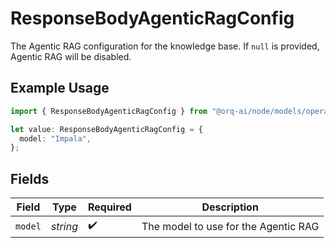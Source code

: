 # ResponseBodyAgenticRagConfig

The Agentic RAG configuration for the knowledge base. If `null` is provided, Agentic RAG will be disabled.

## Example Usage

```typescript
import { ResponseBodyAgenticRagConfig } from "@orq-ai/node/models/operations";

let value: ResponseBodyAgenticRagConfig = {
  model: "Impala",
};
```

## Fields

| Field                                | Type                                 | Required                             | Description                          |
| ------------------------------------ | ------------------------------------ | ------------------------------------ | ------------------------------------ |
| `model`                              | *string*                             | :heavy_check_mark:                   | The model to use for the Agentic RAG |
